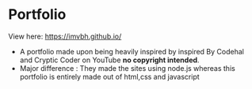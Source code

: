 # Portfolio

View here: https://imvbh.github.io/

- A portfolio made upon being heavily inspired by inspired By Codehal and Cryptic Coder on YouTube **no copyright intended**.
- Major difference : They made the sites using node.js whereas this portfolio is entirely made out of html,css and javascript

